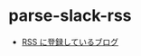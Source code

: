 # parse-slack-rss

- [RSS に登録しているブログ](https://scrapbox.io/mrsekut-p/RSS%E3%81%AB%E7%99%BB%E9%8C%B2%E3%81%97%E3%81%A6%E3%81%84%E3%82%8B%E3%83%96%E3%83%AD%E3%82%B0)
